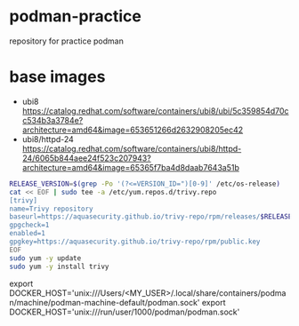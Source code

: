 # podman-practice
repository for practice podman


# base images

- ubi8
  https://catalog.redhat.com/software/containers/ubi8/ubi/5c359854d70cc534b3a3784e?architecture=amd64&image=653651266d2632908205ec42
- ubi8/httpd-24
  https://catalog.redhat.com/software/containers/ubi8/httpd-24/6065b844aee24f523c207943?architecture=amd64&image=65365f7ba4d8daab7643a51b

```bash
RELEASE_VERSION=$(grep -Po '(?<=VERSION_ID=")[0-9]' /etc/os-release)
cat << EOF | sudo tee -a /etc/yum.repos.d/trivy.repo
[trivy]
name=Trivy repository
baseurl=https://aquasecurity.github.io/trivy-repo/rpm/releases/$RELEASE_VERSION/\$basearch/
gpgcheck=1
enabled=1
gpgkey=https://aquasecurity.github.io/trivy-repo/rpm/public.key
EOF
sudo yum -y update
sudo yum -y install trivy
```
export DOCKER_HOST='unix:///Users/<MY_USER>/.local/share/containers/podman/machine/podman-machine-default/podman.sock'
export DOCKER_HOST='unix:///run/user/1000/podman/podman.sock'
